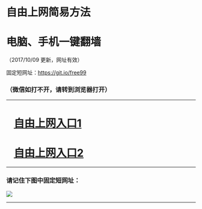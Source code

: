 ﻿# 自由上网简易方法

# 电脑、手机一键翻墙

（2017/10/09 更新，网址有效）

固定短网址：https://git.io/free99

### （微信如打不开，请转到浏览器打开）


***





# &nbsp;&nbsp; <a href="http://ft310257114.fwq-tz-1001.info/fwqtz01.html?t=10090013341 " target="_blank">自由上网入口1</a>
# &nbsp;&nbsp; <a href="http://ft232618519.fwq-tz-1002.info/fwqtz02.html?t=100900125785 " target="_blank">自由上网入口2</a>
***

### 请记住下图中固定短网址：

<img src="https://s3-us-west-2.amazonaws.com/fwq-1001/yjfq-20170905okok.png" /> 


***

